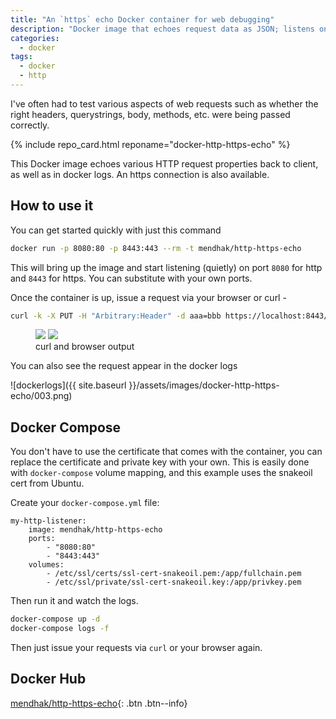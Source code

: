 ```yaml
---
title: "An `https` echo Docker container for web debugging"
description: "Docker image that echoes request data as JSON; listens on HTTP/S, useful for debugging."
categories:
  - docker
tags:
  - docker
  - http
---
```


I've often had to test various aspects of web requests such as whether the right headers, querystrings, body, methods, etc. were being passed correctly. 

{% include repo_card.html reponame="docker-http-https-echo" %}

This Docker image echoes various HTTP request properties back to client, as well as in docker logs. An https connection is also available.


## How to use it

You can get started quickly with just this command

```bash
docker run -p 8080:80 -p 8443:443 --rm -t mendhak/http-https-echo
```

This will bring up the image and start listening (quietly) on port `8080` for http and `8443` for https.  You can substitute with your own ports.  


Once the container is up, issue a request via your browser or curl -

```bash
curl -k -X PUT -H "Arbitrary:Header" -d aaa=bbb https://localhost:8443/hello-world
```


<figure class="half">
    <a href="{{ site.baseurl }}/assets/images/docker-http-https-echo/001.png"><img src="{{ site.baseurl }}/assets/images/docker-http-https-echo/001.png"></a>
    <a href="{{ site.baseurl }}/assets/images/docker-http-https-echo/002.png"><img src="{{ site.baseurl }}/assets/images/docker-http-https-echo/002.png"></a>
    <figcaption>curl and browser output</figcaption>
</figure>


You can also see the request appear in the docker logs  

![dockerlogs]({{ site.baseurl }}/assets/images/docker-http-https-echo/003.png)



## Docker Compose

You don't have to use the certificate that comes with the container, you can replace the certificate and private key with your own. This is easily done with `docker-compose` volume mapping, and this example uses the snakeoil cert from Ubuntu.

Create your `docker-compose.yml` file:


```docker
my-http-listener:
    image: mendhak/http-https-echo
    ports:
        - "8080:80"
        - "8443:443"
    volumes:
        - /etc/ssl/certs/ssl-cert-snakeoil.pem:/app/fullchain.pem
        - /etc/ssl/private/ssl-cert-snakeoil.key:/app/privkey.pem

```

Then run it and watch the logs. 

```bash
docker-compose up -d
docker-compose logs -f
```

Then just issue your requests via `curl` or your browser again. 


## Docker Hub

[mendhak/http-https-echo](https://hub.docker.com/r/mendhak/http-https-echo){: .btn .btn--info} 

